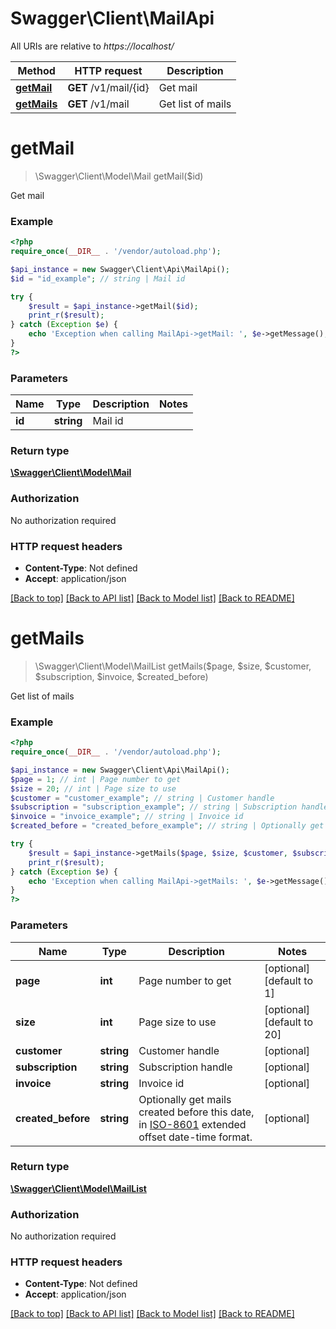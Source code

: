 # Swagger\Client\MailApi

All URIs are relative to *https://localhost/*

Method | HTTP request | Description
------------- | ------------- | -------------
[**getMail**](MailApi.md#getMail) | **GET** /v1/mail/{id} | Get mail
[**getMails**](MailApi.md#getMails) | **GET** /v1/mail | Get list of mails


# **getMail**
> \Swagger\Client\Model\Mail getMail($id)

Get mail



### Example
```php
<?php
require_once(__DIR__ . '/vendor/autoload.php');

$api_instance = new Swagger\Client\Api\MailApi();
$id = "id_example"; // string | Mail id

try {
    $result = $api_instance->getMail($id);
    print_r($result);
} catch (Exception $e) {
    echo 'Exception when calling MailApi->getMail: ', $e->getMessage(), PHP_EOL;
}
?>
```

### Parameters

Name | Type | Description  | Notes
------------- | ------------- | ------------- | -------------
 **id** | **string**| Mail id |

### Return type

[**\Swagger\Client\Model\Mail**](../Model/Mail.md)

### Authorization

No authorization required

### HTTP request headers

 - **Content-Type**: Not defined
 - **Accept**: application/json

[[Back to top]](#) [[Back to API list]](../../README.md#documentation-for-api-endpoints) [[Back to Model list]](../../README.md#documentation-for-models) [[Back to README]](../../README.md)

# **getMails**
> \Swagger\Client\Model\MailList getMails($page, $size, $customer, $subscription, $invoice, $created_before)

Get list of mails



### Example
```php
<?php
require_once(__DIR__ . '/vendor/autoload.php');

$api_instance = new Swagger\Client\Api\MailApi();
$page = 1; // int | Page number to get
$size = 20; // int | Page size to use
$customer = "customer_example"; // string | Customer handle
$subscription = "subscription_example"; // string | Subscription handle
$invoice = "invoice_example"; // string | Invoice id
$created_before = "created_before_example"; // string | Optionally get mails created before this date, in [ISO-8601](http://en.wikipedia.org/wiki/ISO_8601) extended offset date-time format.

try {
    $result = $api_instance->getMails($page, $size, $customer, $subscription, $invoice, $created_before);
    print_r($result);
} catch (Exception $e) {
    echo 'Exception when calling MailApi->getMails: ', $e->getMessage(), PHP_EOL;
}
?>
```

### Parameters

Name | Type | Description  | Notes
------------- | ------------- | ------------- | -------------
 **page** | **int**| Page number to get | [optional] [default to 1]
 **size** | **int**| Page size to use | [optional] [default to 20]
 **customer** | **string**| Customer handle | [optional]
 **subscription** | **string**| Subscription handle | [optional]
 **invoice** | **string**| Invoice id | [optional]
 **created_before** | **string**| Optionally get mails created before this date, in [ISO-8601](http://en.wikipedia.org/wiki/ISO_8601) extended offset date-time format. | [optional]

### Return type

[**\Swagger\Client\Model\MailList**](../Model/MailList.md)

### Authorization

No authorization required

### HTTP request headers

 - **Content-Type**: Not defined
 - **Accept**: application/json

[[Back to top]](#) [[Back to API list]](../../README.md#documentation-for-api-endpoints) [[Back to Model list]](../../README.md#documentation-for-models) [[Back to README]](../../README.md)

